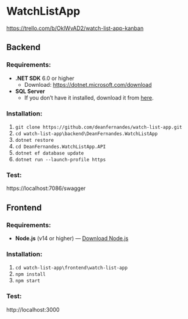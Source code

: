 # WatchListApp
https://trello.com/b/OklWvAD2/watch-list-app-kanban

## Backend
### Requirements:
* **.NET SDK** 6.0 or higher
  * Download: https://dotnet.microsoft.com/download
* **SQL Server**
  * If you don’t have it installed, download it from [here](https://www.microsoft.com/en-us/sql-server/sql-server-downloads).
### Installation:
1. `git clone https://github.com/deanfernandes/watch-list-app.git`
2. `cd watch-list-app\backend\DeanFernandes.WatchListApp`
3. `dotnet restore`
4. `cd DeanFernandes.WatchListApp.API`
5. `dotnet ef database update`
6. `dotnet run --launch-profile https`
### Test:
https://localhost:7086/swagger

## Frontend
### Requirements:
* **Node.js** (v14 or higher) — [Download Node.js](https://nodejs.org/)
### Installation:
1. `cd watch-list-app\frontend\watch-list-app`
2. `npm install`
3. `npm start`
### Test:
http://localhost:3000